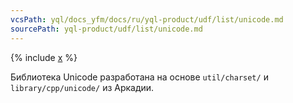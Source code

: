 ```yaml
---
vcsPath: yql/docs_yfm/docs/ru/yql-product/udf/list/unicode.md
sourcePath: yql-product/udf/list/unicode.md
---
```


{% include [x](_includes/unicode.md) %}

Библиотека Unicode разработана на основе `util/charset/` и `library/cpp/unicode/` из Аркадии.